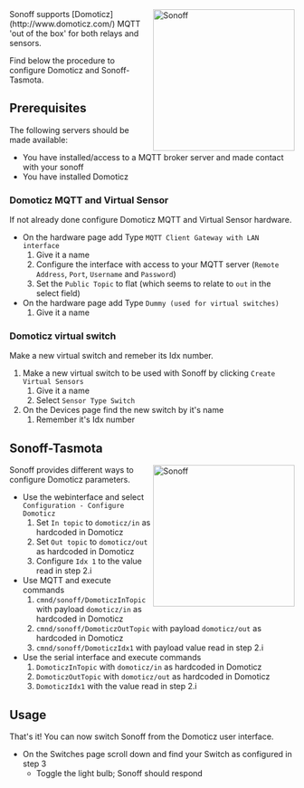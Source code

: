 <img alt="Sonoff" src="https://github.com/arendst/arendst.github.io/blob/master/media/domoticz2.jpg" width="250" align="right" /> 
Sonoff supports [Domoticz](http://www.domoticz.com/) MQTT 'out of the box' for both relays and sensors.

Find below the procedure to configure Domoticz and Sonoff-Tasmota.

## Prerequisites
The following servers should be made available:

- You have installed/access to a MQTT broker server and made contact with your sonoff
- You have installed Domoticz

### Domoticz MQTT and Virtual Sensor
If not already done configure Domoticz MQTT and Virtual Sensor hardware.

- On the hardware page add Type ```MQTT Client Gateway with LAN interface```
    1. Give it a name
    2. Configure the interface with access to your MQTT server (```Remote Address```, ```Port```, ```Username``` and ```Password```)
    3. Set the ```Public Topic``` to flat (which seems to relate to ```out``` in the select field)
- On the hardware page add Type ```Dummy (used for virtual switches)```
    1. Give it a name

### Domoticz virtual switch
Make a new virtual switch and remeber its Idx number.

1. Make a new virtual switch to be used with Sonoff by clicking ```Create Virtual Sensors```
    1. Give it a name
    2. Select ```Sensor Type Switch```
2. On the Devices page find the new switch by it's name
    1. Remember it's Idx number

## Sonoff-Tasmota
<img alt="Sonoff" src="https://github.com/arendst/arendst.github.io/blob/master/media/domoticz3.jpg" width="250" align="right" /> 
Sonoff provides different ways to configure Domoticz parameters.

- Use the webinterface and select ```Configuration - Configure Domoticz```
    1. Set ```In topic``` to ```domoticz/in``` as hardcoded in Domoticz
    2. Set ```Out topic``` to ```domoticz/out``` as hardcoded in Domoticz
    3. Configure ```Idx 1``` to the value read in step 2.i
- Use MQTT and execute commands
    1. ```cmnd/sonoff/DomoticzInTopic``` with payload ```domoticz/in``` as hardcoded in Domoticz
    2. ```cmnd/sonoff/DomoticzOutTopic``` with payload ```domoticz/out``` as hardcoded in Domoticz
    3. ```cmnd/sonoff/DomoticzIdx1``` with payload value read in step 2.i
- Use the serial interface and execute commands
    1. ```DomoticzInTopic``` with ```domoticz/in``` as hardcoded in Domoticz
    2. ```DomoticzOutTopic``` with ```domoticz/out``` as hardcoded in Domoticz
    3. ```DomoticzIdx1``` with the value read in step 2.i

## Usage    
That's it! You can now switch Sonoff from the Domoticz user interface.

- On the Switches page scroll down and find your Switch as configured in step 3
    - Toggle the light bulb; Sonoff should respond